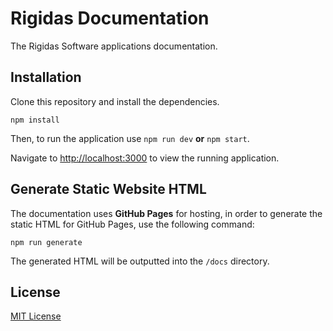 # Rigidas Documentation
The Rigidas Software applications documentation.

## Installation
Clone this repository and install the dependencies.

```
npm install
```

Then, to run the application use `npm run dev` **or** `npm start`.

Navigate to [http://localhost:3000](http://localhost:3000) to view the running application.

## Generate Static Website HTML
The documentation uses **GitHub Pages** for hosting, in order to generate the static HTML for GitHub Pages, use the following command:

```
npm run generate
```

The generated HTML will be outputted into the `/docs` directory.

## License
[MIT License](LICENSE)
